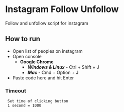 # Instagram Follow Unfollow
Follow and unfollow script for instagram

## How to run 
- Open list of peoples on instagram
- Open console
	- **Google Chrome**
		- ***Windows & Linux*** - Ctrl + Shift + J
		- ***Mac*** - Cmd + Option + J
- Paste code here and hit Enter  

### Timeout
	 Set time of clicking button
	 1 second = 1000
